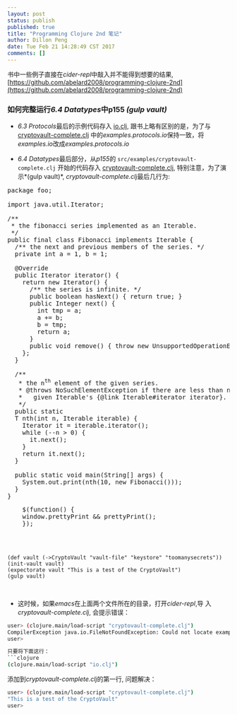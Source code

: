 ```yaml
---
layout: post
status: publish
published: true
title: "Programming Clojure 2nd 笔记"
author: Dillon Peng
date: Tue Feb 21 14:28:49 CST 2017
comments: []
---
```


书中一些例子直接在*cider-repl*中敲入并不能得到想要的结果,[https://github.com/abelard2008/programming-clojure-2nd](https://github.com/abelard2008/programming-clojure-2nd) 
### 如何完整运行*6.4 Datatypes*中p155 *(gulp vault)*
- *6.3 Protocols*最后的示例代码存入
[io.clj](https://github.com/abelard2008/programming-clojure-2nd/blob/master/chapter6/io.clj),
跟书上略有区别的是，为了与
[cryptovault-complete.clj](https://github.com/abelard2008/programming-clojure-2nd/blob/master/chapter6/io.clj)
中的*examples.protocols.io*保持一致，将*examples.io*改成*examples.protocols.io*

- *6.4 Datatypes*最后部分，从*p155*的 `src/examples/cryptovault-complete.clj` 开始的代码存入
  [cryptovault-complete.clj](https://github.com/abelard2008/programming-clojure-2nd/blob/master/chapter6/io.clj),
  特别注意，为了演示*(gulp vault)*, *cryptovault-complete.clj*最后几行为:


<?prettify?>
<pre class="lang-java" id="java_lang">
package foo;

import java.util.Iterator;

/**
 * the fibonacci series implemented as an Iterable.
 */
public final class Fibonacci implements Iterable<Integer> {
  /** the next and previous members of the series. */
  private int a = 1, b = 1;

  @Override
  public Iterator<Integer> iterator() {
    return new Iterator<Integer>() {
      /** the series is infinite. */
      public boolean hasNext() { return true; }
      public Integer next() {
        int tmp = a;
        a += b;
        b = tmp;
        return a;
      }
      public void remove() { throw new UnsupportedOperationException(); }
    };
  }

  /**
   * the n<sup>th</sup> element of the given series.
   * @throws NoSuchElementException if there are less than n elements in the
   *   given Iterable's {@link Iterable#iterator iterator}.
   */
  public static <T>
  T nth(int n, Iterable<T> iterable) {
    Iterator<? extends T> it = iterable.iterator();
    while (--n > 0) {
      it.next();
    }
    return it.next();
  }

  public static void main(String[] args) {
    System.out.print(nth(10, new Fibonacci()));
  }
}
</pre>

<?prettify?>
<pre>
    $(function() {
    window.prettyPrint && prettyPrint();
    });

    <script src="//ajax.googleapis.com/ajax/libs/jquery/1.9.1/jquery.min.js"></script>
    (def vault (->CryptoVault "vault-file" "keystore" "toomanysecrets"))
    (init-vault vault)
    (expectorate vault "This is a test of the CryptoVault")
    (gulp vault)
</pre>




  
- 这时候，如果*emacs*在上面两个文件所在的目录，打开*cider-repl*,导
  入*cryptovault-complete.clj*, 会提示错误：
```sh
user> (clojure.main/load-script "cryptovault-complete.clj")
CompilerException java.io.FileNotFoundException: Could not locate examples/protocols/io__init.class or examples/protocols/io.clj on classpath., compiling:(/study/clojure/programming-clojure-2nd/chapter6/cryptovault-complete.clj:1:1) 
user> 

只要将下面这行：
```clojure
(clojure.main/load-script "io.clj")
```
添加到*cryptovault-complete.clj*的第一行, 问题解决：
```sh
user> (clojure.main/load-script "cryptovault-complete.clj")
"This is a test of the CryptoVault"
user> 
```


